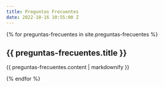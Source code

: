 ```yaml
---
title: Preguntas Frecuentes
date: 2022-10-16 10:55:00 Z
---
```


{% for preguntas-frecuentes in site.preguntas-frecuentes %}
  <h2>{{ preguntas-frecuentes.title }}</h2>
  <p>{{ preguntas-frecuentes.content | markdownify }}</p>
{% endfor %}
